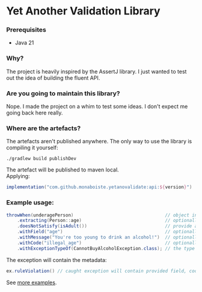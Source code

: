 # Yet Another Validation Library
### Prerequisites
- Java 21

### Why?
The project is heavily inspired by the AssertJ library. I just wanted to test out the idea of building the fluent API.

### Are you going to maintain this library?
Nope. I made the project on a whim to test some ideas. I don't expect me going back here really.

### Where are the artefacts?
The artefacts aren't published anywhere. The only way to use the library is compiling it yourself:
```shell
./gradlew build publishDev
```
The artefact will be published to maven local.  
Applying:
```groovy
implementation("com.github.monaboiste.yetanovalidate:api:${version}")
```

### Example usage:
```java
throwWhen(underagePerson)                                  // object instance to assert
    .extracting(Person::age)                               // optionally extract the nested attribute
    .doesNotSatisfy(isAdult())                             // provide a predicate to test the instance against
    .withField("age")                                      // optionally provide the name of the field
    .withMessage("You're too young to drink an alcohol!")  // optionally provide the error message
    .withCode("illegal_age")                               // optionally provide the error code
    .withExceptionTypeOf(CannotBuyAlcoholException.class); // the type of your custom exception to throw if the object didn't pass the checks
```
The exception will contain the metadata:
```java
ex.ruleViolation() // caught exception will contain provided field, code and the error message
```

See [more examples](./api/src/test/java/com/github/monaboiste/yetanovalidate/ValidationExceptionTest.java).
